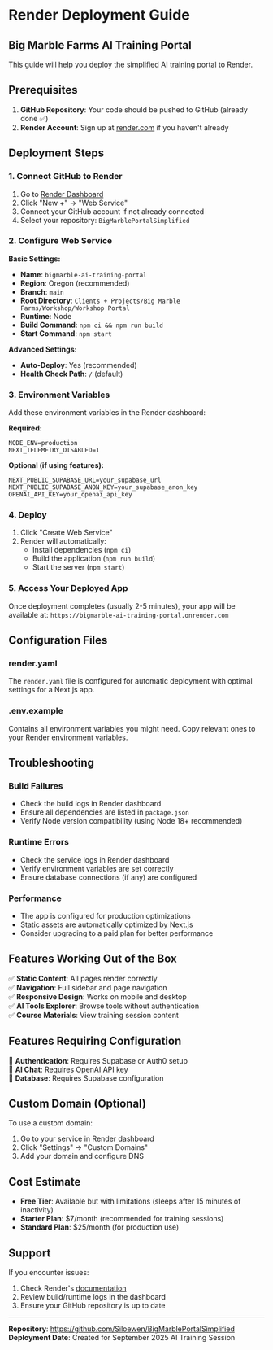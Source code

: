 # Render Deployment Guide

## Big Marble Farms AI Training Portal

This guide will help you deploy the simplified AI training portal to Render.

## Prerequisites

1. **GitHub Repository**: Your code should be pushed to GitHub (already done ✅)
2. **Render Account**: Sign up at [render.com](https://render.com) if you haven't already

## Deployment Steps

### 1. Connect GitHub to Render

1. Go to [Render Dashboard](https://dashboard.render.com)
2. Click "New +" → "Web Service"
3. Connect your GitHub account if not already connected
4. Select your repository: `BigMarblePortalSimplified`

### 2. Configure Web Service

**Basic Settings:**
- **Name**: `bigmarble-ai-training-portal`
- **Region**: Oregon (recommended)
- **Branch**: `main`
- **Root Directory**: `Clients + Projects/Big Marble Farms/Workshop/Workshop Portal`
- **Runtime**: Node
- **Build Command**: `npm ci && npm run build`
- **Start Command**: `npm start`

**Advanced Settings:**
- **Auto-Deploy**: Yes (recommended)
- **Health Check Path**: `/` (default)

### 3. Environment Variables

Add these environment variables in the Render dashboard:

**Required:**
```
NODE_ENV=production
NEXT_TELEMETRY_DISABLED=1
```

**Optional (if using features):**
```
NEXT_PUBLIC_SUPABASE_URL=your_supabase_url
NEXT_PUBLIC_SUPABASE_ANON_KEY=your_supabase_anon_key
OPENAI_API_KEY=your_openai_api_key
```

### 4. Deploy

1. Click "Create Web Service"
2. Render will automatically:
   - Install dependencies (`npm ci`)
   - Build the application (`npm run build`)
   - Start the server (`npm start`)

### 5. Access Your Deployed App

Once deployment completes (usually 2-5 minutes), your app will be available at:
`https://bigmarble-ai-training-portal.onrender.com`

## Configuration Files

### render.yaml
The `render.yaml` file is configured for automatic deployment with optimal settings for a Next.js app.

### .env.example
Contains all environment variables you might need. Copy relevant ones to your Render environment variables.

## Troubleshooting

### Build Failures
- Check the build logs in Render dashboard
- Ensure all dependencies are listed in `package.json`
- Verify Node version compatibility (using Node 18+ recommended)

### Runtime Errors
- Check the service logs in Render dashboard
- Verify environment variables are set correctly
- Ensure database connections (if any) are configured

### Performance
- The app is configured for production optimizations
- Static assets are automatically optimized by Next.js
- Consider upgrading to a paid plan for better performance

## Features Working Out of the Box

✅ **Static Content**: All pages render correctly  
✅ **Navigation**: Full sidebar and page navigation  
✅ **Responsive Design**: Works on mobile and desktop  
✅ **AI Tools Explorer**: Browse tools without authentication  
✅ **Course Materials**: View training session content  

## Features Requiring Configuration

🔧 **Authentication**: Requires Supabase or Auth0 setup  
🔧 **AI Chat**: Requires OpenAI API key  
🔧 **Database**: Requires Supabase configuration  

## Custom Domain (Optional)

To use a custom domain:
1. Go to your service in Render dashboard
2. Click "Settings" → "Custom Domains"
3. Add your domain and configure DNS

## Cost Estimate

- **Free Tier**: Available but with limitations (sleeps after 15 minutes of inactivity)
- **Starter Plan**: $7/month (recommended for training sessions)
- **Standard Plan**: $25/month (for production use)

## Support

If you encounter issues:
1. Check Render's [documentation](https://render.com/docs)
2. Review build/runtime logs in the dashboard
3. Ensure your GitHub repository is up to date

---

**Repository**: https://github.com/Siloewen/BigMarblePortalSimplified  
**Deployment Date**: Created for September 2025 AI Training Session